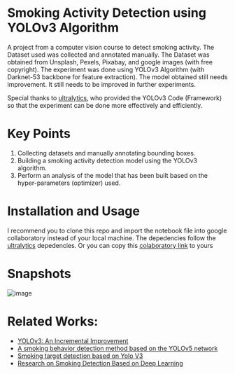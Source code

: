 # Smoking Activity Detection using YOLOv3 Algorithm

A project from a computer vision course to detect smoking activity. The Dataset used was collected and annotated manually. The Dataset was obtained from Unsplash, Pexels, Pixabay, and google images (with free copyright). The experiment was done using YOLOv3 Algorithm (with Darknet-53 backbone for feature extraction). The model obtained still needs improvement. It still needs to be improved in further experiments. 

Special thanks to <a href = "https://github.com/ultralytics/yolov3">ultralytics</a>, who provided the YOLOv3 Code (Framework) so that the experiment can be done more effectively and efficiently. 

# Key Points
1. Collecting datasets and manually annotating bounding boxes.
2. Building a smoking activity detection model using the YOLOv3 algorithm.
3. Perform an analysis of the model that has been built based on the hyper-parameters (optimizer) used.

# Installation and Usage
I recommend you to clone this repo and import the notebook file into google collaboratory instead of your local machine. The depedencies follow the <a href = "https://github.com/ultralytics/yolov3">ultralytics</a> depedencies. Or you can copy this <a href = "https://tiny.one/ismar-yolov3-viskom">colaboratory link</a> to yours  

# Snapshots
![image](https://github.com/ismarapw/smoking-activity-detection/assets/76652264/fc7d58b6-8b3f-40bf-a6e8-b15ee133c82e)

# Related Works:
<ul>
  <li><a href = "https://arxiv.org/abs/1804.02767">YOLOv3: An Incremental Improvement </a></li>
  <li><a href = "https://iopscience.iop.org/article/10.1088/1742-6596/2232/1/012001">A smoking behavior detection method based on the YOLOv5 network </a></li>
  <li><a href = "https://ieeexplore.ieee.org/document/9421547">Smoking target detection based on Yolo V3 </a></li>
  <li><a href = "https://iopscience.iop.org/article/10.1088/1742-6596/2024/1/012042/pdf">Research on Smoking Detection Based on Deep Learning</a></li>
</ul>


